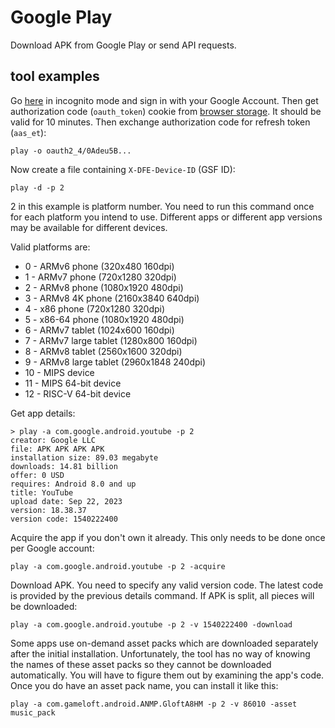 # Google Play

Download APK from Google Play or send API requests.

## tool examples

Go [here](//accounts.google.com/embedded/setup/v2/android) in incognito mode and sign in with your Google Account. Then get authorization code (`oauth_token`) cookie from [browser&nbsp;storage][1]. It should be valid for 10 minutes. Then exchange authorization code for refresh token (`aas_et`):

~~~
play -o oauth2_4/0Adeu5B...
~~~

[1]://firefox-source-docs.mozilla.org/devtools-user/storage_inspector

Now create a file containing `X-DFE-Device-ID` (GSF ID):

~~~
play -d -p 2
~~~

2 in this example is platform number. You need to run this command once for each platform you intend to use. Different apps or different app versions may be available for different devices.

Valid platforms are:

- 0 - ARMv6 phone (320x480 160dpi)
- 1 - ARMv7 phone (720x1280 320dpi)
- 2 - ARMv8 phone (1080x1920 480dpi)
- 3 - ARMv8 4K phone (2160x3840 640dpi)
- 4 - x86 phone (720x1280 320dpi)
- 5 - x86-64 phone (1080x1920 480dpi)
- 6 - ARMv7 tablet (1024x600 160dpi)
- 7 - ARMv7 large tablet (1280x800 160dpi)
- 8 - ARMv8 tablet (2560x1600 320dpi)
- 9 - ARMv8 large tablet (2960x1848 240dpi)
- 10 - MIPS device
- 11 - MIPS 64-bit device
- 12 - RISC-V 64-bit device

Get app details:

~~~
> play -a com.google.android.youtube -p 2
creator: Google LLC
file: APK APK APK APK
installation size: 89.03 megabyte
downloads: 14.81 billion
offer: 0 USD
requires: Android 8.0 and up
title: YouTube
upload date: Sep 22, 2023
version: 18.38.37
version code: 1540222400
~~~

Acquire the app if you don't own it already. This only needs to be done once per Google account:

~~~
play -a com.google.android.youtube -p 2 -acquire
~~~

Download APK. You need to specify any valid version code. The latest code is provided by the previous details command. If APK is split, all pieces will be downloaded:

~~~
play -a com.google.android.youtube -p 2 -v 1540222400 -download
~~~

Some apps use on-demand asset packs which are downloaded separately after the initial installation. Unfortunately, the tool has no way of knowing the names of these asset packs so they cannot be downloaded automatically. You will have to figure them out by examining the app's code. Once you do have an asset pack name, you can install it like this:

~~~
play -a com.gameloft.android.ANMP.GloftA8HM -p 2 -v 86010 -asset music_pack
~~~
